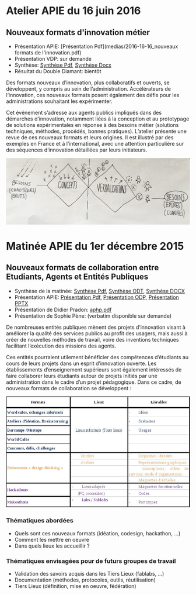# Atelier APIE du 16 juin 2016

## Nouveaux formats d'innovation métier

* Présentation APIE: [Présentation Pdf](medias/2016-16-16_nouveaux formats de l'innovation.pdf)
* Présentation VDP: sur demande
* Synthèse: [Synthèse Pdf](medias/Synthese.pdf), [Synthèse Docx](medias/Synthese.docx)
* Résultat du Double Diamant: bientôt

Des formats nouveaux d’innovation, plus collaboratifs et ouverts, se développent, y compris au sein de l’administration. Accélérateurs de l’innovation, ces nouveaux formats posent également des défis pour les administrations souhaitant les expérimenter. 

Cet événement s’adresse aux agents publics impliqués dans des démarches d’innovation, notamment liées à la conception et au prototypage de solutions expérimentales en réponse à des besoins métier (solutions techniques, méthodes, procédés, bonnes pratiques). L’atelier présente une revue de ces nouveaux formats et leurs origines. Il est illustré par des exemples en France et à l’international, avec une attention particulière sur des séquences d’innovation détaillées par leurs initiateurs. 

![Double Diamant](medias/dd.jpg)

# Matinée APIE du 1er décembre 2015

## Nouveaux formats de collaboration entre Etudiants, Agents et Entités Publiques

* Synthèse de la matinée: [Synthèse Pdf](medias/NxF-synthese.pdf), [Synthèse ODT](medias/NxF-synthese.odt), [Synthèse DOCX](medias/NxF-synthese.docx) 
* Présentation APIE: [Présentation Pdf](medias/NxF-pres.pdf), [Présentation ODP](medias/NxF-pres.odp), [Présentation PPTX](medias/NxF-pres.pptx)
* Présentation de Didier Pradon: [aphp.pdf](medias/aphp.pdf)
* Présentation de Sophie Pène: (verbatim disponible sur demande)

De nombreuses entités publiques mènent des projets d’innovation visant à améliorer la qualité des services publics au profit des usagers, mais aussi à créer de nouvelles méthodes de travail, voire des inventions techniques facilitant l’exécution des missions des agents. 

Ces entités pourraient utilement bénéficier des compétences  d’étudiants au cours de leurs projets dans un esprit d’innovation ouverte. Les établissements d’enseignement supérieurs sont également intéressés de faire collaborer leurs étudiants autour de projets initiés par une administration dans le cadre d’un projet pédagogique. Dans ce cadre, de nouveaux formats de collaboration se développent : 

![GitHub Logo](medias/tableau.jpg)

### Thématiques abordées
* Quels sont ces nouveaux formats (idéation, codesign, hackathon, ...)
* Comment les mettre en oeuvre
* Dans quels lieux les accueillir ?

### Thématiques envisagées pour de futurs groupes de travail
* Validation des savoirs acquis dans les Tiers Lieux (fablabs, ...)
* Documentation (méthodes, protocoles, outils, réutilisation)
* Tiers Lieux (définition, mise en oeuvre, fédération)
